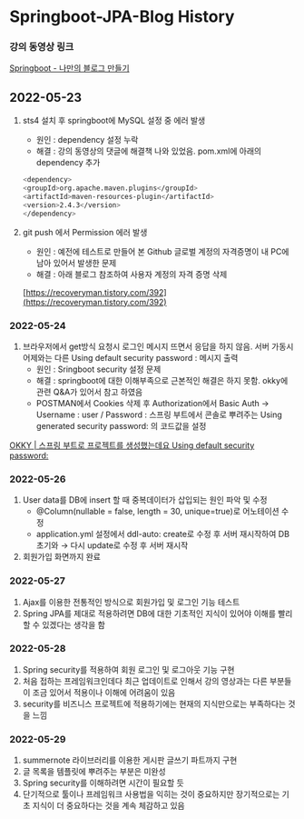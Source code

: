 # Springboot-JPA-Blog History

### 강의 동영상 링크

[Springboot - 나만의 블로그 만들기](https://www.youtube.com/playlist?list=PL93mKxaRDidECgjOBjPgI3Dyo8ka6Ilqm)

## 2022-05-23

1. sts4 설치 후 springboot에 MySQL 설정 중 에러 발생
    - 원인 : dependency 설정 누락
    - 해결 : 강의 동영상의 댓글에 해결책 나와 있었음. pom.xml에 아래의 dependency 추가
    
    ```bash
    <dependency>
    <groupId>org.apache.maven.plugins</groupId>
    <artifactId>maven-resources-plugin</artifactId>
    <version>2.4.3</version>
    </dependency>
    
    ```
    
2. git push 에서 Permission 에러 발생
    - 원인 : 예전에 테스트로 만들어 본 Github 글로벌 계정의 자격증명이 내 PC에 남아 있어서 발생한 문제
    - 해결 : 아래 블로그 참조하여 사용자 계정의 자격 증명 삭제
    
    [https://recoveryman.tistory.com/392](https://recoveryman.tistory.com/392)
    

### 2022-05-24

1. 브라우저에서 get방식 요청시 로그인 메시지 뜨면서 응답을 하지 않음. 서버 가동시 어제와는 다른 Using default security password : 메시지 출력
    - 원인 : Sringboot security 설정 문제
    - 해결 : springboot에 대한 이해부족으로 근본적인 해결은 하지 못함. okky에 관련 Q&A가 있어서 참고 하였음
    - POSTMAN에서 Cookies 삭제 후  Authorization에서 Basic Auth → Username : user / Password : 스프링 부트에서 콘솔로 뿌려주는 Using generated security password: 의 코드값을 설정

[OKKY | 스프링 부트로 프로젝트를 생성했는데요 Using default security password:](https://okky.kr/article/333904)

### 2022-05-26

1. User data를 DB에 insert 할 때 중복데이터가 삽입되는 원인 파악 및 수정
    - @Column(nullable = false, length = 30, unique=true)로 어노테이션 수정
    - application.yml 설정에서 ddl-auto: create로 수정 후 서버 재시작하여 DB 초기와 → 다시 update로 수정 후 서버 재시작
2. 회원가입 화면까지 완료

### 2022-05-27

1. Ajax를 이용한 전통적인 방식으로 회원가입 및 로그인 기능 테스트
2. Spring JPA를 제대로 적용하려면 DB에 대한 기초적인 지식이 있어야 이해를 빨리할 수 있겠다는 생각을 함

### 2022-05-28
1. Spring security를 적용하여 회원 로그인 및 로그아웃 기능 구현
2. 처음 접하는 프레임워크인데다 최근 업데이트로 인해서 강의 영상과는 다른 부분들이 조금 있어서 적용이나 이해에 어려움이 있음
3. security를 비즈니스 프로젝트에 적용하기에는 현재의 지식만으로는 부족하다는 것을 느낌

### 2022-05-29
1. summernote 라이브러리를 이용한 게시판 글쓰기 파트까지 구현
2. 글 목록을 템플릿에 뿌려주는 부분은 미완성
3. Spring security를 이해하려면 시간이 필요할 듯
4. 단기적으로 툴이나 프레임워크 사용법을 익히는 것이 중요하지만 장기적으로는 기초 지식이 더 중요하다는 것을 계속 체감하고 있음

